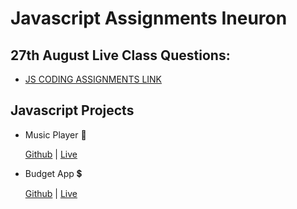 # Javascript Assignments Ineuron

## 27th August Live Class Questions:
- [JS CODING ASSIGNMENTS LINK](https://github.com/avman1998/Javascript-Coding-Assignments)

## Javascript Projects
-  Music Player 🎵

      [Github](https://github.com/avman1998/audioPlayer-) |
     [Live](https://music-player-by-aman.netlify.app/)
     
-  Budget App 💲

      [Github](https://github.com/avman1998/budget-app) |
     [Live](https://budget-app-aman.netlify.app/)     
